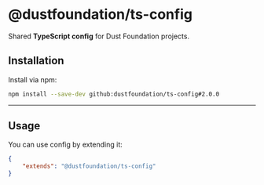 # @dustfoundation/ts-config

Shared **TypeScript config** for Dust Foundation projects.

## Installation

Install via npm:

```sh
npm install --save-dev github:dustfoundation/ts-config#2.0.0
```

---

## Usage

You can use config by extending it:

```json
{
	"extends": "@dustfoundation/ts-config"
}
```
